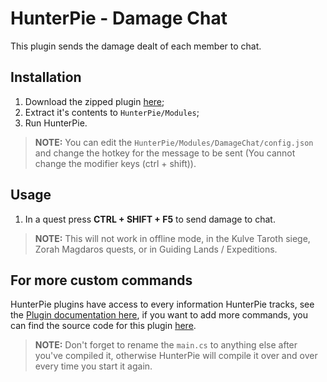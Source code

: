 # HunterPie - Damage Chat

This plugin sends the damage dealt of each member to chat.

## Installation

1. Download the zipped plugin [here](https://cdn.discordapp.com/attachments/755231355184349294/755231504996630588/DamageChat.zip);
2. Extract it's contents to `HunterPie/Modules`;
3. Run HunterPie.
> **NOTE:** You can edit the `HunterPie/Modules/DamageChat/config.json` and change the hotkey for the message to be sent (You cannot change the modifier keys (ctrl + shift)).

## Usage
1. In a quest press **CTRL + SHIFT + F5** to send damage to chat.
> **NOTE:** This will not work in offline mode, in the Kulve Taroth siege, Zorah Magdaros quests, or in Guiding Lands / Expeditions.

## For more custom commands

HunterPie plugins have access to every information HunterPie tracks, see the [Plugin documentation here](https://docs.hunterpie.me/?p=Plugins/plugins.md), if you want to add more commands, you can find the source code for this plugin [here](https://cdn.discordapp.com/attachments/755231355184349294/755232223245893703/main.cs).

> **NOTE:** Don't forget to rename the `main.cs` to anything else after you've compiled it, otherwise HunterPie will compile it over and over every time you start it again.